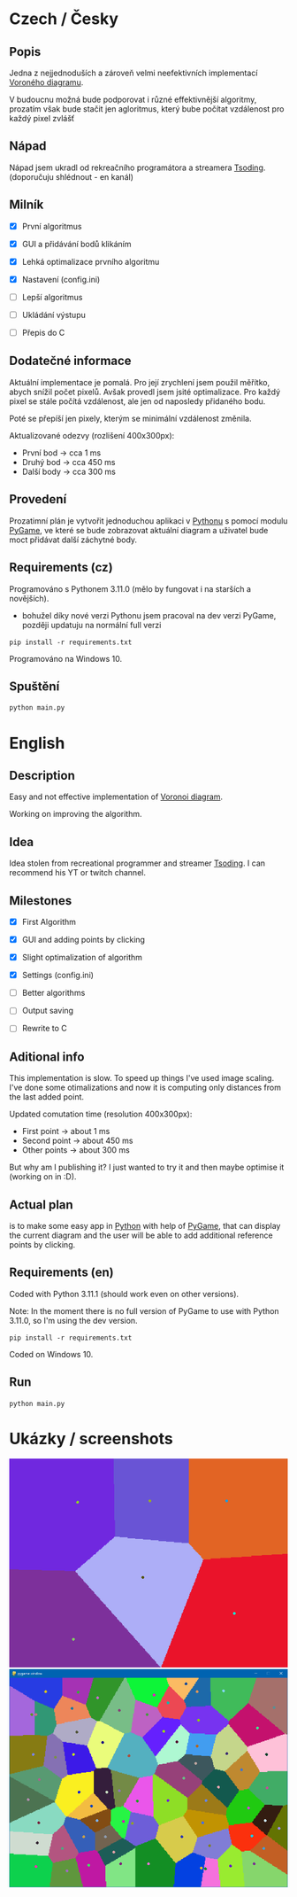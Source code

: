 # Czech / Česky
## Popis 
Jedna z nejjednoduších a zároveň velmi neefektivních implementací 
[Voroného diagramu](https://cs.wikipedia.org/wiki/Voroného_diagram). 

V budoucnu možná bude podporovat i různé effektivnější algoritmy, 
prozatím však bude stačit jen agloritmus, který bube počítat vzdálenost
pro každý pixel zvlášť

## Nápad
Nápad jsem ukradl od rekreačního programátora a streamera [Tsoding](https://www.youtube.com/watch?v=kT-Mz87-HcQ). (doporučuju shlédnout - en kanál)

## Milník
 - [x] První algoritmus
 - [x] GUI a přidávání bodů klikáním
 - [x] Lehká optimalizace prvního algoritmu
 - [x] Nastavení (config.ini)

 - [ ] Lepší algoritmus
 - [ ] Ukládání výstupu
 - [ ] Přepis do C


## Dodatečné informace
Aktuální implementace je pomalá. Pro její zrychlení jsem použil měřítko,
abych snížil počet pixelů. Avšak provedl jsem jsité optimalizace. Pro každý
pixel se stále počítá vzdálenost, ale jen od naposledy přidaného bodu.

Poté se přepíší jen pixely, kterým se minimální vzdálenost změnila.

Aktualizované odezvy (rozlišení 400x300px):
 * První bod  -> cca 1 ms
 * Druhý bod  -> cca 450 ms
 * Další body -> cca 300 ms

## Provedení
Prozatimní plán je vytvořit jednoduchou aplikaci v [Pythonu](https://www.python.org) 
s pomocí modulu [PyGame](https://www.pygame.org), ve které se bude zobrazovat 
aktuální diagram a uživatel bude moct přidávat další záchytné body.


## Requirements (cz)
Programováno s Pythonem 3.11.0 (mělo by fungovat i na starších a novějších).
 - bohužel díky nové verzi Pythonu jsem pracoval na dev verzi PyGame, později 
 updatuju na normální full verzi 
```
pip install -r requirements.txt
```

Programováno na Windows 10.

## Spuštění
```
python main.py
```


# English

## Description
Easy and not effective implementation of [Voronoi diagram](https://en.wikipedia.org/wiki/Voronoi_diagram). 

Working on improving the algorithm.

## Idea
Idea stolen from recreational programmer and streamer [Tsoding](https://www.youtube.com/watch?v=kT-Mz87-HcQ). I can recommend his YT or twitch channel.

## Milestones
 - [x] First Algorithm
 - [x] GUI and adding points by clicking
 - [x] Slight optimalization of algorithm
 - [x] Settings (config.ini)

 - [ ] Better algorithms
 - [ ] Output saving
 - [ ] Rewrite to C

## Aditional info
This implementation is slow. To speed up things I've used image
scaling. I've done some otimalizations and now it is computing 
only distances from the last added point. 

Updated comutation time (resolution 400x300px):
 * First point  -> about 1 ms
 * Second point -> about 450 ms
 * Other points -> about 300 ms  

But why am I publishing it? I just wanted to try it and then maybe 
optimise it (working on in :D). 


## Actual plan
is to make some easy app in [Python](https://www.python.org) with help of
[PyGame](https://www.pygame.org), that can display the current diagram 
and the user will be able to add additional reference points by clicking.


## Requirements (en)
Coded with Python 3.11.1 (should work even on other versions).
 
Note: In the moment there is no full version
of PyGame to use with Python 3.11.0, so I'm using the dev version.
```
pip install -r requirements.txt
```

Coded on Windows 10.

## Run
```
python main.py
```

# Ukázky / screenshots

![screenshot1](/screenshot1.png?raw=true "Screenshot 1")
![screenshot2](/screenshot2.png?raw=true "Screenshot 2 - many points")


